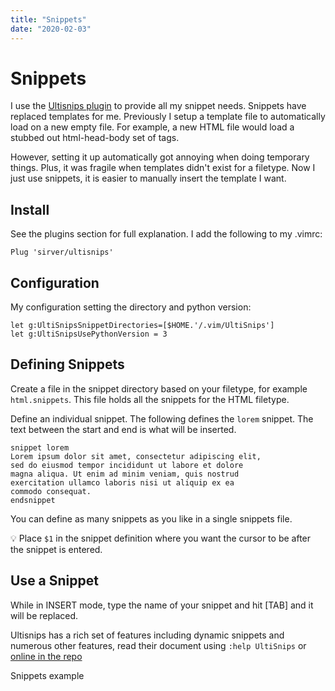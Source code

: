 ```yaml
---
title: "Snippets"
date: "2020-02-03"
---
```


# Snippets

I use the [Ultisnips plugin](https://github.com/SirVer/ultisnips) to provide all my snippet needs. Snippets have replaced templates for me. Previously I setup a template file to automatically load on a new empty file. For example, a new HTML file would load a stubbed out html-head-body set of tags.

However, setting it up automatically got annoying when doing temporary things. Plus, it was fragile when templates didn't exist for a filetype. Now I just use snippets, it is easier to manually insert the template I want.

## Install

See the plugins section for full explanation. I add the following to my .vimrc:

```vim
Plug 'sirver/ultisnips'
```

## Configuration

My configuration setting the directory and python version:

```vim
let g:UltiSnipsSnippetDirectories=[$HOME.'/.vim/UltiSnips']
let g:UltiSnipsUsePythonVersion = 3
```

## Defining Snippets

Create a file in the snippet directory based on your filetype, for example `html.snippets`. This file holds all the snippets for the HTML filetype.

Define an individual snippet. The following defines the `lorem` snippet. The text between the start and end is what will be inserted.

```
snippet lorem
Lorem ipsum dolor sit amet, consectetur adipiscing elit,
sed do eiusmod tempor incididunt ut labore et dolore
magna aliqua. Ut enim ad minim veniam, quis nostrud
exercitation ullamco laboris nisi ut aliquip ex ea
commodo consequat.
endsnippet
```

You can define as many snippets as you like in a single snippets file.

💡 Place `$1` in the snippet definition where you want the cursor to be after the snippet is entered.

## Use a Snippet

While in INSERT mode, type the name of your snippet and hit \[TAB\] and it will be replaced.

Ultisnips has a rich set of features including dynamic snippets and numerous other features, read their document using `:help UltiSnips` or [online in the repo](https://github.com/SirVer/ultisnips/blob/master/doc/UltiSnips.txt)

Snippets example

